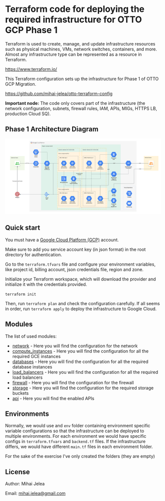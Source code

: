 # Terraform code for deploying the required infrastructure for OTTO GCP Phase 1

Terraform is used to create, manage, and update infrastructure resources such as physical machines, VMs, network switches, containers, and more. Almost any infrastructure type can be represented as a resource in Terraform.

https://www.terraform.io/

This Terraform configuration sets up the infrastructure for Phase 1 of OTTO GCP Migration.

https://github.com/mihai-jelea/otto-terraform-config

**Important node:** The code only covers part of the infrastructure (the network configuration, subnets, firewall rules, IAM, APIs, MIGs, HTTPS LB, production Cloud SQ).

## Phase 1 Architecture Diagram

![alt text](/docs/architecture.png)

## Quick start

You must have a [Google Cloud Platform (GCP)](http://cloud.google.com/) account.

Make sure to add you service account key (in json format) in the root directory for authentication.

Go to the `terraform.tfvars` file and configure your environment variables, like project id, billing account, json credentials file, region and zone. 

Initialize your Terraform workspace, which will download the provider and initialize it with the credentials provided.

` terraform init `

Then, run `terraform plan` and check the configuration carefully. If all seems in order, run `terraform apply` to deploy the infrastructure to Google Cloud.

## Modules

The list of used modules:

* [network](modules/network/main.tf) - Here you will find the configuration for the network
* [compute_instances](modules/compute/main.tf) - Here you will find the configuration for all the required GCE instances
* [databases](modules/database/main.tf) - Here you will find the configuration for all the required database instances
* [load_balancers](modules/network/main.tf) - Here you will find the configuration for all the required load balancers
* [firewall](modules/network/firewall.tf) - Here you will find the configuration for the firewall
* [storage](modules/storage/main.tf) - Here you will find the configuration for the required storage buckets
* [api](modules/api/main.tf) - Here you will find the enabled APIs


## Environments

Normally, we would use and `env` folder containing environment specific variable configurations so that the infrastructure can be deployed to multiple environments.
For each environment we would have specific configs in `terraform.tfvars` and `backend.tf` files. If the infrastructure differs, we would have different `main.tf` files in each environment folder.

For the sake of the exercise I've only created the folders (they are empty)

## License

Author: Mihai Jelea

Email: mihai.jelea@gmail.com